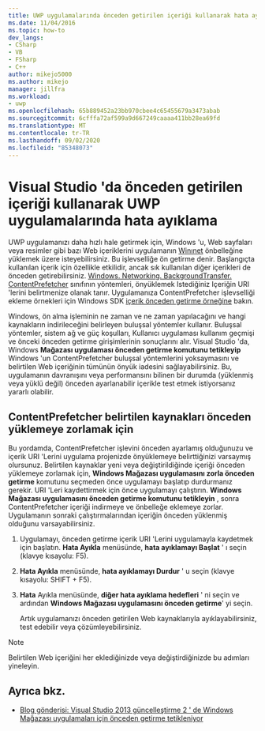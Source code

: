 ```yaml
---
title: UWP uygulamalarında önceden getirilen içeriği kullanarak hata ayıklama | Microsoft Docs
ms.date: 11/04/2016
ms.topic: how-to
dev_langs:
- CSharp
- VB
- FSharp
- C++
author: mikejo5000
ms.author: mikejo
manager: jillfra
ms.workload:
- uwp
ms.openlocfilehash: 65b889452a23bb970cbee4c65455679a3473abab
ms.sourcegitcommit: 6cfffa72af599a9d667249caaaa411bb28ea69fd
ms.translationtype: MT
ms.contentlocale: tr-TR
ms.lasthandoff: 09/02/2020
ms.locfileid: "85348073"
---
```

# <a name="debug-uwp-apps-using-prefetched-content-in-visual-studio"></a>Visual Studio 'da önceden getirilen içeriği kullanarak UWP uygulamalarında hata ayıklama

 UWP uygulamanızı daha hızlı hale getirmek için, Windows 'u, Web sayfaları veya resimler gibi bazı Web içeriklerini uygulamanın [Winınet](/windows/desktop/WinInet/about-wininet) önbelleğine yüklemek üzere isteyebilirsiniz. Bu işlevselliğe ön getirme denir. Başlangıçta kullanılan içerik için özellikle etkilidir, ancak sık kullanılan diğer içerikleri de önceden getirebilirsiniz. [Windows. Networking. BackgroundTransfer. ContentPrefetcher](/uwp/api/Windows.Networking.BackgroundTransfer.ContentPrefetcher) sınıfının yöntemleri, önyüklemek Istediğiniz Içeriğin URI 'lerini belirtmenize olanak tanır. Uygulamanıza ContentPrefetcher işlevselliği ekleme örnekleri için Windows SDK [içerik önceden getirme örneğine](https://code.msdn.microsoft.com/windowsapps/ContentPrefetcher-Sample-432c8309) bakın.

 Windows, ön alma işleminin ne zaman ve ne zaman yapılacağını ve hangi kaynakların indirileceğini belirleyen buluşsal yöntemler kullanır. Buluşsal yöntemler, sistem ağ ve güç koşulları, Kullanıcı uygulaması kullanım geçmişi ve önceki önceden getirme girişimlerinin sonuçlarını alır. Visual Studio 'da, Windows **Mağazası uygulaması önceden getirme komutunu tetikleyip** Windows 'un ContentPrefetcher buluşsal yöntemlerini yoksaymasını ve belirtilen Web içeriğinin tümünün önyük iadesini sağlayabilirsiniz. Bu, uygulamanın davranışını veya performansını bilinen bir durumda (yüklenmiş veya yüklü değil) önceden ayarlanabilir içerikle test etmek istiyorsanız yararlı olabilir.

## <a name="to-force-preloading-of-contentprefetcher-specified-resources"></a>ContentPrefetcher belirtilen kaynakları önceden yüklemeye zorlamak için
 Bu yordamda, ContentPrefetcher işlevini önceden ayarlamış olduğunuzu ve içerik URI 'Lerini uygulama projenizde önyüklemeye belirttiğinizi varsaymış olursunuz. Belirtilen kaynaklar yeni veya değiştirildiğinde içeriği önceden yüklemeye zorlamak için, **Windows Mağazası uygulamasını zorla önceden getirme** komutunu seçmeden önce uygulamayı başlatıp durdurmanız gerekir. URI 'Leri kaydettirmek için önce uygulamayı çalıştırın. **Windows Mağazası uygulamasını önceden getirme komutunu tetikleyin** , sonra ContentPrefetcher içeriği indirmeye ve önbelleğe eklemeye zorlar. Uygulamanın sonraki çalıştırmalarından içeriğin önceden yüklenmiş olduğunu varsayabilirsiniz.

1. Uygulamayı, önceden getirme içerik URI 'Lerini uygulamayla kaydetmek için başlatın. **Hata Ayıkla** menüsünde, **hata ayıklamayı Başlat** ' ı seçin (klavye kısayolu: F5).

2. **Hata Ayıkla** menüsünde, **hata ayıklamayı Durdur** ' u seçin (klavye kısayolu: SHIFT + F5).

3. **Hata** Ayıkla menüsünde, **diğer hata ayıklama hedefleri** ' ni seçin ve ardından **Windows Mağazası uygulamasını önceden getirme**' yi seçin.

   Artık uygulamanızı önceden getirilen Web kaynaklarıyla ayıklayabilirsiniz, test edebilir veya çözümleyebilirsiniz.

> [!NOTE]
> Belirtilen Web içeriğini her eklediğinizde veya değiştirdiğinizde bu adımları yineleyin.

## <a name="see-also"></a>Ayrıca bkz.
- [Blog gönderisi: Visual Studio 2013 güncelleştirme 2 ' de Windows Mağazası uygulamaları için önceden getirme tetikleniyor](https://devblogs.microsoft.com/devops/triggering-prefetch-for-windows-store-apps-in-visual-studio-2013-update-2/)